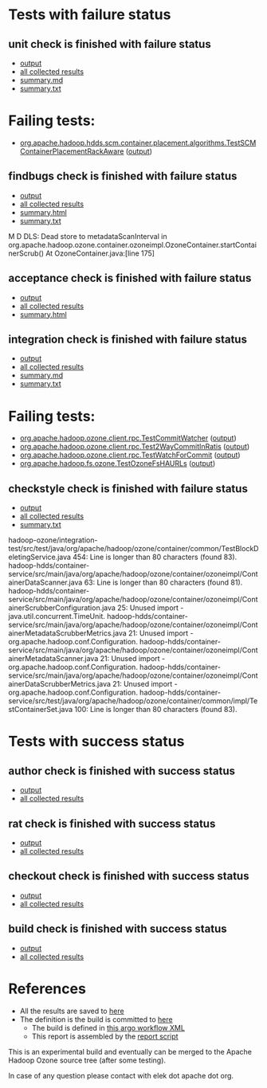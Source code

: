 # Tests with failure status

## unit check is finished with failure status

   * [output](https://raw.githubusercontent.com/elek/ozone-ci-q4/master/pr/pr-hdds-2238-lzxxv/unit/output.log)
   * [all collected results](https://github.com/elek/ozone-ci-q4/tree/master/pr/pr-hdds-2238-lzxxv/unit)
   * [summary.md](https://github.com/elek/ozone-ci-q4/tree/master/pr/pr-hdds-2238-lzxxv/unit/summary.md)
   * [summary.txt](https://github.com/elek/ozone-ci-q4/tree/master/pr/pr-hdds-2238-lzxxv/unit/summary.txt)

# Failing tests: 

 * [org.apache.hadoop.hdds.scm.container.placement.algorithms.TestSCMContainerPlacementRackAware](hadoop-hdds/server-scm/org.apache.hadoop.hdds.scm.container.placement.algorithms.TestSCMContainerPlacementRackAware.txt) ([output](hadoop-hdds/server-scm/org.apache.hadoop.hdds.scm.container.placement.algorithms.TestSCMContainerPlacementRackAware-output.txt))

## findbugs check is finished with failure status

   * [output](https://raw.githubusercontent.com/elek/ozone-ci-q4/master/pr/pr-hdds-2238-lzxxv/findbugs/output.log)
   * [all collected results](https://github.com/elek/ozone-ci-q4/tree/master/pr/pr-hdds-2238-lzxxv/findbugs)
   * [summary.html](https://elek.github.io/ozone-ci-q4/pr/pr-hdds-2238-lzxxv/findbugs/summary.html)
   * [summary.txt](https://github.com/elek/ozone-ci-q4/tree/master/pr/pr-hdds-2238-lzxxv/findbugs/summary.txt)

M D DLS: Dead store to metadataScanInterval in org.apache.hadoop.ozone.container.ozoneimpl.OzoneContainer.startContainerScrub()  At OzoneContainer.java:[line 175]

## acceptance check is finished with failure status

   * [output](https://raw.githubusercontent.com/elek/ozone-ci-q4/master/pr/pr-hdds-2238-lzxxv/acceptance/output.log)
   * [all collected results](https://github.com/elek/ozone-ci-q4/tree/master/pr/pr-hdds-2238-lzxxv/acceptance)
   * [summary.html](https://elek.github.io/ozone-ci-q4/pr/pr-hdds-2238-lzxxv/acceptance/summary.html)


## integration check is finished with failure status

   * [output](https://raw.githubusercontent.com/elek/ozone-ci-q4/master/pr/pr-hdds-2238-lzxxv/integration/output.log)
   * [all collected results](https://github.com/elek/ozone-ci-q4/tree/master/pr/pr-hdds-2238-lzxxv/integration)
   * [summary.md](https://github.com/elek/ozone-ci-q4/tree/master/pr/pr-hdds-2238-lzxxv/integration/summary.md)
   * [summary.txt](https://github.com/elek/ozone-ci-q4/tree/master/pr/pr-hdds-2238-lzxxv/integration/summary.txt)

# Failing tests: 

 * [org.apache.hadoop.ozone.client.rpc.TestCommitWatcher](hadoop-ozone/integration-test/org.apache.hadoop.ozone.client.rpc.TestCommitWatcher.txt) ([output](hadoop-ozone/integration-test/org.apache.hadoop.ozone.client.rpc.TestCommitWatcher-output.txt))
 * [org.apache.hadoop.ozone.client.rpc.Test2WayCommitInRatis](hadoop-ozone/integration-test/org.apache.hadoop.ozone.client.rpc.Test2WayCommitInRatis.txt) ([output](hadoop-ozone/integration-test/org.apache.hadoop.ozone.client.rpc.Test2WayCommitInRatis-output.txt))
 * [org.apache.hadoop.ozone.client.rpc.TestWatchForCommit](hadoop-ozone/integration-test/org.apache.hadoop.ozone.client.rpc.TestWatchForCommit.txt) ([output](hadoop-ozone/integration-test/org.apache.hadoop.ozone.client.rpc.TestWatchForCommit-output.txt))
 * [org.apache.hadoop.fs.ozone.TestOzoneFsHAURLs](hadoop-ozone/ozonefs/org.apache.hadoop.fs.ozone.TestOzoneFsHAURLs.txt) ([output](hadoop-ozone/ozonefs/org.apache.hadoop.fs.ozone.TestOzoneFsHAURLs-output.txt))

## checkstyle check is finished with failure status

   * [output](https://raw.githubusercontent.com/elek/ozone-ci-q4/master/pr/pr-hdds-2238-lzxxv/checkstyle/output.log)
   * [all collected results](https://github.com/elek/ozone-ci-q4/tree/master/pr/pr-hdds-2238-lzxxv/checkstyle)
   * [summary.txt](https://github.com/elek/ozone-ci-q4/tree/master/pr/pr-hdds-2238-lzxxv/checkstyle/summary.txt)

hadoop-ozone/integration-test/src/test/java/org/apache/hadoop/ozone/container/common/TestBlockDeletingService.java
 454: Line is longer than 80 characters (found 83).
hadoop-hdds/container-service/src/main/java/org/apache/hadoop/ozone/container/ozoneimpl/ContainerDataScanner.java
 63: Line is longer than 80 characters (found 81).
hadoop-hdds/container-service/src/main/java/org/apache/hadoop/ozone/container/ozoneimpl/ContainerScrubberConfiguration.java
 25: Unused import - java.util.concurrent.TimeUnit.
hadoop-hdds/container-service/src/main/java/org/apache/hadoop/ozone/container/ozoneimpl/ContainerMetadataScrubberMetrics.java
 21: Unused import - org.apache.hadoop.conf.Configuration.
hadoop-hdds/container-service/src/main/java/org/apache/hadoop/ozone/container/ozoneimpl/ContainerMetadataScanner.java
 21: Unused import - org.apache.hadoop.conf.Configuration.
hadoop-hdds/container-service/src/main/java/org/apache/hadoop/ozone/container/ozoneimpl/ContainerDataScrubberMetrics.java
 21: Unused import - org.apache.hadoop.conf.Configuration.
hadoop-hdds/container-service/src/test/java/org/apache/hadoop/ozone/container/common/impl/TestContainerSet.java
 100: Line is longer than 80 characters (found 83).


# Tests with success status

## author check is finished with success status

   * [output](https://raw.githubusercontent.com/elek/ozone-ci-q4/master/pr/pr-hdds-2238-lzxxv/author/output.log)
   * [all collected results](https://github.com/elek/ozone-ci-q4/tree/master/pr/pr-hdds-2238-lzxxv/author)


## rat check is finished with success status

   * [output](https://raw.githubusercontent.com/elek/ozone-ci-q4/master/pr/pr-hdds-2238-lzxxv/rat/output.log)
   * [all collected results](https://github.com/elek/ozone-ci-q4/tree/master/pr/pr-hdds-2238-lzxxv/rat)


## checkout check is finished with success status

   * [output](https://raw.githubusercontent.com/elek/ozone-ci-q4/master/pr/pr-hdds-2238-lzxxv/checkout/output.log)
   * [all collected results](https://github.com/elek/ozone-ci-q4/tree/master/pr/pr-hdds-2238-lzxxv/checkout)


## build check is finished with success status

   * [output](https://raw.githubusercontent.com/elek/ozone-ci-q4/master/pr/pr-hdds-2238-lzxxv/build/output.log)
   * [all collected results](https://github.com/elek/ozone-ci-q4/tree/master/pr/pr-hdds-2238-lzxxv/build)




# References

 * All the results are saved to [here](https://github.com/elek/ozone-ci-q4/tree/master/pr/pr-hdds-2238-lzxxv/)
 * The definition is the build is committed to [here](https://github.com/elek/argo-ozone)
    * The build is defined in [this argo workflow XML](https://github.com/elek/argo-ozone/blob/master/ozone-build.yaml)
    * This report is assembled by the [report script](https://github.com/elek/argo-ozone/blob/master/scripts/report.sh)

This is an experimental build and eventually can be merged to the Apache Hadoop Ozone source tree (after some testing).

In case of any question please contact with elek dot apache dot org.
